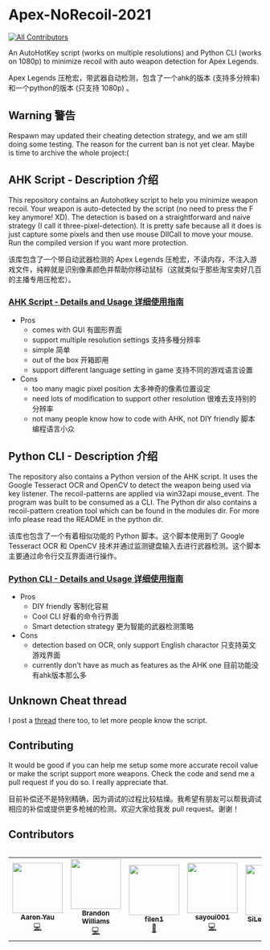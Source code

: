 # Apex-NoRecoil-2021
<!-- ALL-CONTRIBUTORS-BADGE:START - Do not remove or modify this section -->
[![All Contributors](https://img.shields.io/badge/all_contributors-5-orange.svg?style=flat-square)](#contributors-)
<!-- ALL-CONTRIBUTORS-BADGE:END -->
An AutoHotKey script (works on multiple resolutions) and Python CLI (works on 1080p) to minimize recoil with auto weapon detection for Apex Legends. 

Apex Legends 压枪宏，带武器自动检测，包含了一个ahk的版本 (支持多分辨率) 和一个python的版本 (只支持 1080p) 。

## Warning 警告
Respawn may updated their cheating detection strategy, and we am still doing some testing. The reason for the current ban is not yet clear. Maybe is time to archive the whole project:(

## AHK Script - Description 介绍
This repository contains an Autohotkey script to help you minimize weapon recoil. Your weapon is auto-detected by the script (no need to press the F key anymore! XD). The detection is based on a straightforward and naive strategy (I call it three-pixel-detection). It is pretty safe because all it does is just capture some pixels and then use mouse DllCall to move your mouse. Run the compiled version if you want more protection. 

该库包含了一个带自动武器检测的 Apex Legends 压枪宏，不读内存，不注入游戏文件，纯粹就是识别像素颜色并帮助你移动鼠标（这就类似于那些淘宝卖好几百的主播专用压枪宏）。

### [AHK Script - Details and Usage 详细使用指南](https://github.com/mgsweet/Apex-NoRecoil-2021/tree/main/AHK)

- Pros
  - comes with GUI 有圖形界面
  - support multiple resolution settings 支持多種分辨率
  - simple 简单
  - out of the box 开箱即用
  - support different language setting in game 支持不同的游戏语言设置
- Cons
  - too many magic pixel position 太多神奇的像素位置设定
  - need lots of modification to support other resolution 很难去支持别的分辨率
  - not many people know how to code with AHK, not DIY friendly 脚本编程语言小众

## Python CLI - Description 介绍
The repository also contains a Python version of the AHK script. It uses the Google Tesseract OCR and OpenCV to detect the weapon being used via key listener. The recoil-patterns are applied via win32api mouse_event. The program was built to be consumed as a CLI. The Python dir also contains a recoil-pattern creation tool which can be found in the modules dir. For more info please read the README in the python dir.

该库也包含了一个有着相似功能的 Python 脚本。这个脚本使用到了 Google Tesseract OCR 和 OpenCV 技术并通过监测键盘输入去进行武器检测。这个脚本主要通过命令行交互界面进行操作。

### [Python CLI - Details and Usage 详细使用指南](https://github.com/mgsweet/Apex-NoRecoil-2021/tree/main/python)

- Pros
  - DIY friendly 客制化容易
  - Cool CLI 好看的命令行界面
  - Smart detection strategy 更为智能的武器检测策略
- Cons
  - detection based on OCR, only support English charactor 只支持英文游戏界面
  - currently don't have as much as features as the AHK one 目前功能没有ahk版本那么多

## Unknown Cheat thread 
I post a [thread](https://www.unknowncheats.me/forum/apex-legends/476508-apex-norecoil-2021-official-post-auto-detect-multiple-resolution-supported.html) there too, to let more people know the script.

## Contributing
It would be good if you can help me setup some more accurate recoil value or make the script support more weapons. Check the code and send me a pull request if you do so. I really appreciate that. 

目前补偿还不是特别精确，因为调试的过程比较枯燥。我希望有朋友可以帮我调试相应的补偿或提供更多枪械的检测。欢迎大家给我发 pull request。谢谢！

## Contributors
<table>
  <tr>
<!-- ALL-CONTRIBUTORS-LIST:START - Do not remove or modify this section -->
<!-- prettier-ignore-start -->
<!-- markdownlint-disable -->
<table>
  <tr>
    <td align="center"><a href="http://mgsweet.com"><img src="https://avatars.githubusercontent.com/u/15327389?v=4?s=100" width="100px;" alt=""/><br /><sub><b>Aaron Yau</b></sub></a><br /><a href="https://github.com/mgsweet/Apex-NoRecoil-2021/commits?author=mgsweet" title="Code">💻</a></td>
    <td align="center"><a href="https://www.wemakeart.co.za"><img src="https://avatars.githubusercontent.com/u/21266436?v=4?s=100" width="100px;" alt=""/><br /><sub><b>Brandon Williams</b></sub></a><br /><a href="https://github.com/mgsweet/Apex-NoRecoil-2021/commits?author=krampus-nuggets" title="Code">💻</a></td>
    <td align="center"><a href="https://github.com/filen1"><img src="https://avatars.githubusercontent.com/u/88589472?v=4?s=100" width="100px;" alt=""/><br /><sub><b>filen1</b></sub></a><br /><a href="#data-filen1" title="Data">🔣</a></td>
    <td align="center"><a href="https://github.com/sayoui001"><img src="https://avatars.githubusercontent.com/u/89756686?v=4?s=100" width="100px;" alt=""/><br /><sub><b>sayoui001</b></sub></a><br /><a href="https://github.com/mgsweet/Apex-NoRecoil-2021/commits?author=sayoui001" title="Code">💻</a></td>
    <td align="center"><a href="https://github.com/SiLeNT-Sooul"><img src="https://avatars.githubusercontent.com/u/72454428?v=4?s=100" width="100px;" alt=""/><br /><sub><b>SiLeNT-Sooul</b></sub></a><br /><a href="#data-SiLeNT-Sooul" title="Data">🔣</a></td>
  </tr>
</table>

<!-- markdownlint-restore -->
<!-- prettier-ignore-end -->

<!-- ALL-CONTRIBUTORS-LIST:END -->
</table>
